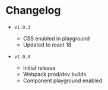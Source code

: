 # Changelog

- `v1.0.3`
    - CSS enabled in playground
    - Updated to react 18

- `v1.0.0`
    - Initial release
    - Webpack prod/dev builds
    - Component playground enabled